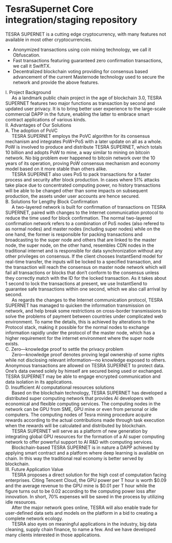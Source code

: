 # TesraSupernet Core integration/staging repository
TESRA SUPERNET is a cutting edge cryptocurrency, with many features not available in most other cryptocurrencies.
- Anonymized transactions using coin mixing technology, we call it Obfuscation.
- Fast transactions featuring guaranteed zero confirmation transactions, we call it SwiftTX.
- Decentralized blockchain voting providing for consensus based advancement of the current Masternode technology used to secure the network and provide the above features.

I. Project Background<br>
&nbsp;&nbsp;&nbsp;&nbsp;  As a landmark public chain project in the age of blockchain 3.0, TESRA SUPERNET features two major functions as transaction by second and updated user privacy. It is to bring better user experience to the large-scale commercial DAPP in the future, enabling the latter to embrace smart contract applications of various kinds.<br>
II. Advantages of Our Solutions<br>
A. The adoption of PoVC<br>
&nbsp;&nbsp;&nbsp;&nbsp;  TESRA SUPERNET employs the PoVC algorithm for its consensus mechanism and integrates PoW+PoS with a later update on all as a whole. PoW is involved to produce and distribute TESRA SUPERNET, which totals 10 billion and adopts PoW to mine, a way similar to mining on bitcoin network. No big problem ever happened to bitcoin network over the 10 years of its operation, proving PoW consensus mechanism and economy model based on it more stable than others alike.<br>
&nbsp;&nbsp;&nbsp;&nbsp;  TESRA SUPERNET also uses PoS to pack transactions for a faster process and security after block production. In cases where 51% attacks take place due to concentrated computing power, no history transactions will be able to be changed other than some impacts on subsequent production, the assets under user accounts are hence secured.<br>
B. Solutions for Lengthy Block Confirmation<br>
&nbsp;&nbsp;&nbsp;&nbsp;  A two-layered network is built for confirmation of transactions on TESRA SUPERNET, paired with changes to the Internet communication protocol to reduce the time used for block confirmation. The normal two-layered confirmation network refers to a combination of PoS nodes (also refered to as normal nodes) and master nodes (including super nodes) while on the one hand, the former is responsible for packing transactions and broadcasting to the super node and others that are linked to the master node, the super node, on the other hand, resembles CDN nodes in the traditional internet and is responsible for data synchronization without any other privileges on consensus. If the client chooses InstantSend model for real-time transfer, the inputs will be locked to a specified transaction, and the transaction will reach the consensus on master node network which will fail all transactions or blocks that don’t conform to the consensus unless they correctly match with the ID for the locked transaction. As it takes about 1 second to lock the transactions at present, we use InstantSend to guarantee safe transactions within one second, which we also call arrival by second.<br>
&nbsp;&nbsp;&nbsp;&nbsp;  As regards the changes to the Internet communication protocol, TESRA SUPERNET has managed to quicken the information transmission on network, and help break some restrictions on cross-border transmissions to solve the problems of payment between countries under complicated web environment. To name the details, this is achieved by alterations to the Protocol stack, making it possible for the normal nodes to exchange information rapidly under the protocol of the master node, which has a higher requirement for the internet environment where the super node exists.<br>
C. Zero—knowledge proof to settle the privacy problem<br>
&nbsp;&nbsp;&nbsp;&nbsp;  Zero—knowledge proof denotes proving legal ownership of some rights while not disclosing relevant information—no knowledge exposed to others. Anonymous transactions are allowed on TESRA SUPERNET to protect data. One’s data owned solely by himself are secured being used or exchanged. TESRA SUPERNET may be able to engage encrypted communication and data isolation in its applications.<br>
D. Insufficient AI computational resources solutions<br>
&nbsp;&nbsp;&nbsp;&nbsp;  Based on the blockchain technology, TESRA SUPERNET has developed a distributed super computing network that provides AI developers with economical and flexible computing services. The computing nodes in the network can be GPU from SME, GPU mine or even from personal or idle computers. The computing nodes of Tesra mining procedure acquire rewards according to the actual contributions made through task execution when the rewards will be calculated and distributed by blockchain.<br>
&nbsp;&nbsp;&nbsp;&nbsp;  TESRA SUPERNET will serve as a platform of new generation by integrating global GPU resources for the formation of a AI super computing network to offer powerful support to AI R&D with computing services.<br>
&nbsp;&nbsp;&nbsp;&nbsp;  Blockchain-based TESRA SUPERNET is in nature a DAPP achieved by applying smart contract and a platform where deep learning is available on chain. In this way the traditional real economy is better served by blockchain.<br>
III. Future Application Value<br> 
&nbsp;&nbsp;&nbsp;&nbsp;  TESRA proposes a direct solution for the high cost of computation facing enterprises. Citing Tencent Cloud, the GPU power per T hour is worth $0.09 and the average revenue to the GPU mine is $0.01 per T hour while the figure turns out to be 0.02 according to the computing power loss after innovation. In short, 70% expenses will be saved in the process by utilizing idle resources.<br>
&nbsp;&nbsp;&nbsp;&nbsp;  After the major network goes online, TESRA will also enable trade for user-defined data sets and models on the platform in a bid to creating a complete network ecology.<br>
&nbsp;&nbsp;&nbsp;&nbsp;  TESRA also eyes on meaningful applications in the industry, big data cleaning, supply chain finance, to name a few. And we have developed many clients interested in those applications.
